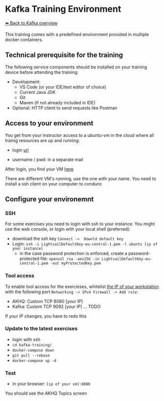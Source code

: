 # Kafka Training Environment
[⬅️ Back to Kafka overview](README.md)


This training comes with a predefined environment provided in multiple docker containers. 

## Technical prerequisite for the training

The following service components should be installed on your training device before attending the training:

* Development: 
  * VS Code (or your IDE/text editor of choice) 
  * Current Java JDK
  * Git
  * Maven (if not already included in IDE)
* Optional: HTTP client to send requests like Postman


## Access to your environment
You get from your instructor access to a ubuntu-vm in the cloud where all trainig resources are up and running:

* login [url](https://mottbott.signin.aws.amazon.com/console)

* username / pwd: in a separate mail

After login, you find your VM [here](https://lightsail.aws.amazon.com/ls/webapp/home/instances)

There are different VM's running, use the one with your name. You need to install a ssh client on your computer to condunc



## Configure your environemnt

### SSH

For some exercises you need to login with ssh to your instance. You might use the web console, or login with your local shell (preferred):
* download the ssh key `Connect ->  Downld default key`
* Login: `ssh -i LightsailDefaultKey-eu-central-1.pem -l ubuntu [ip of your instance]`
  * in the case password protection is enforced, create a password-protected file: `openssl rsa -aes256 -in LightsailDefaultKey-eu-central-1.pem -out myProtectedKey.pem`


### Tool access

To enable tool access for the exercieses, whitelist [the IP of your workstation](https://whatismyipaddress.com/) with the following port `Networking -> IPv4 Firewall -> Add rule`:
* AKHQ: Custom TCP 8080 [your IP]
* Kafka: Custom TCP 9092 [your IP]
... TODO

If your IP changes, you have to redo this

### Update to the latest exercises
* login with ssh
* `cd kafka-training/`
* `docker-compose down`
* `git pull --rebase`
* `docker-compose up -d`


### Test
 * in your browser: `[ip of your vm]:8080`

You should see the AKHQ Topics screen


